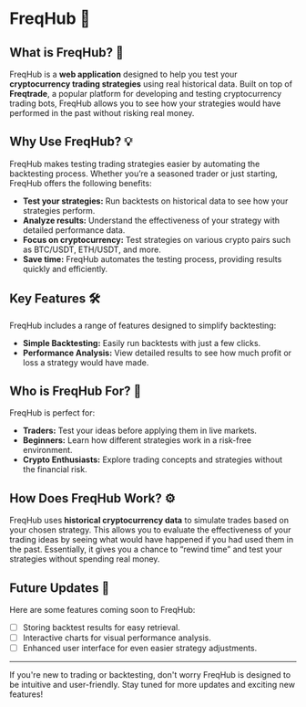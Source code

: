 # FreqHub 🚀

## What is FreqHub? 🤔  
FreqHub is a **web application** designed to help you test your **cryptocurrency trading strategies** using real historical data. Built on top of **Freqtrade**, a popular platform for developing and testing cryptocurrency trading bots, FreqHub allows you to see how your strategies would have performed in the past without risking real money.

## Why Use FreqHub? 💡  
FreqHub makes testing trading strategies easier by automating the backtesting process. Whether you’re a seasoned trader or just starting, FreqHub offers the following benefits:  
- **Test your strategies:** Run backtests on historical data to see how your strategies perform.  
- **Analyze results:** Understand the effectiveness of your strategy with detailed performance data.  
- **Focus on cryptocurrency:** Test strategies on various crypto pairs such as BTC/USDT, ETH/USDT, and more.  
- **Save time:** FreqHub automates the testing process, providing results quickly and efficiently.

## Key Features 🛠️  
FreqHub includes a range of features designed to simplify backtesting:  
- **Simple Backtesting:** Easily run backtests with just a few clicks.  
- **Performance Analysis:** View detailed results to see how much profit or loss a strategy would have made.  


## Who is FreqHub For? 👤  
FreqHub is perfect for:  
- **Traders:** Test your ideas before applying them in live markets.  
- **Beginners:** Learn how different strategies work in a risk-free environment.  
- **Crypto Enthusiasts:** Explore trading concepts and strategies without the financial risk.

## How Does FreqHub Work? ⚙️  
FreqHub uses **historical cryptocurrency data** to simulate trades based on your chosen strategy. This allows you to evaluate the effectiveness of your trading ideas by seeing what would have happened if you had used them in the past. Essentially, it gives you a chance to “rewind time” and test your strategies without spending real money.

## Future Updates 🌟  
Here are some features coming soon to FreqHub:  
- [ ] Storing backtest results for easy retrieval.  
- [ ] Interactive charts for visual performance analysis.  
- [ ] Enhanced user interface for even easier strategy adjustments.

---
 
If you're new to trading or backtesting, don't worry FreqHub is designed to be intuitive and user-friendly. Stay tuned for more updates and exciting new features!
